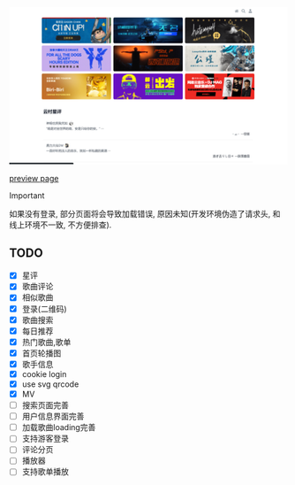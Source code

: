 ![](banner.png)

[preview page](https://nextjs-netease-music.vercel.app/)

> [!IMPORTANT]
> 如果没有登录, 部分页面将会导致加载错误, 原因未知(开发环境伪造了请求头, 和线上环境不一致, 不方便排查).

## TODO

- [x] 星评
- [x] 歌曲评论
- [x] 相似歌曲
- [x] 登录(二维码)
- [x] 歌曲搜索
- [x] 每日推荐
- [x] 热门歌曲,歌单
- [x] 首页轮播图
- [x] 歌手信息
- [x] cookie login
- [x] use svg qrcode
- [x] MV
- [ ] 搜索页面完善
- [ ] 用户信息界面完善
- [ ] 加载歌曲loading完善
- [ ] 支持游客登录
- [ ] 评论分页
- [ ] 播放器
- [ ] 支持歌单播放

<!-- - [x] [301](https://github.com/Binaryify/NeteaseCloudMusicApi/issues/961) -->
<!-- - [ ] 支持直接调用 [neteasemusicapi](https://github.com/Binaryify/NeteaseCloudMusicApi/issues/1842) -->

<!-- https://github.com/imsyy/SPlayer/blob/dev/src/api/home.js -->

<!-- ```
Error: ENOENT: no such file or directory, scandir 'D:\Workspace\react-music\.next\server\vendor-chunks\module'
``` -->
<!-- - mp3 cache -->
<!-- - 跨域问题() -->
